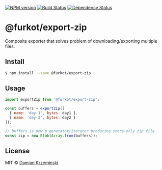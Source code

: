 [![NPM version][npm-image]][npm-url]
[![Build Status][build-image]][build-url]
[![Dependency Status][deps-image]][deps-url]

# @furkot/export-zip

Composite exporter that solves problem of downloading/exporting multiple files.

## Install

```sh
$ npm install --save @furkot/export-zip
```

## Usage

```js
import exportZip from '@furkot/export-zip';

const buffers = exportZip([
  { name: 'day-1', bytes: day1 },
  { name: 'day-2', bytes: day2 }
]);

// buffers is now a generator/iterator producing store-only zip file
const zip = new Blob(Array.from(buffers));

```

## License

MIT © [Damian Krzeminski](https://pirxpilot.me)

[npm-image]: https://img.shields.io/npm/v/@furkot/export-zip
[npm-url]: https://npmjs.org/package/@furkot/export-zip

[build-url]: https://github.com/furkot/export-zip/actions/workflows/check.yaml
[build-image]: https://img.shields.io/github/actions/workflow/status/furkot/export-zip/check.yaml?branch=main

[deps-image]: https://img.shields.io/librariesio/release/npm/@furkot/export-zip
[deps-url]: https://libraries.io/npm/@furkot%2Fexport-zip
